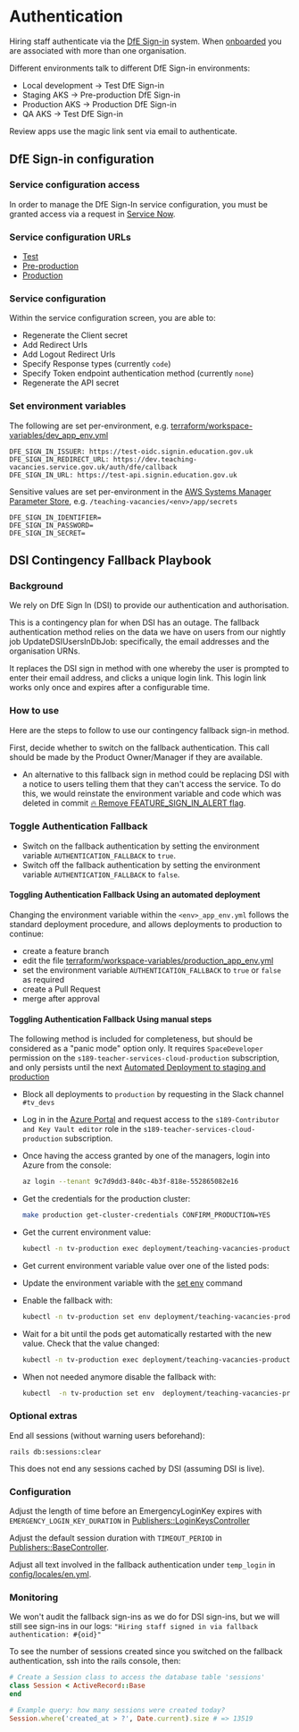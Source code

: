 # Authentication

Hiring staff authenticate via the [DfE Sign-in](https://services.signin.education.gov.uk/) system. When [onboarded](./onboarding.md) you are associated with more than one organisation.

Different environments talk to different DfE Sign-in environments:

- Local development -> Test DfE Sign-in
- Staging AKS -> Pre-production DfE Sign-in
- Production AKS -> Production DfE Sign-in
- QA AKS -> Test DfE Sign-in

Review apps use the magic link sent via email to authenticate.

## DfE Sign-in configuration

### Service configuration access

In order to manage the DfE Sign-In service configuration, you must be granted access via a request in [Service Now](https://dfe.service-now.com.mcas.ms/serviceportal?id=sc_cat_item&sys_id=0c00c1afdb6bc8109402e1aa4b961937&sysparm_category=2f6e34afdb6bc8109402e1aa4b9619aa).

### Service configuration URLs

- [Test](https://test-manage.signin.education.gov.uk/services/E348F7D4-93D9-4B43-9B78-C84D80C2F34C/service-configuration)
- [Pre-production](https://pp-manage.signin.education.gov.uk/services/EF3E84E7-950A-4CB2-B1B0-66417F3CD5CA/service-configuration)
- [Production](https://manage.signin.education.gov.uk/services/E348F7D4-93D9-4B43-9B78-C84D80C2F34C/service-configuration)

### Service configuration

Within the service configuration screen, you are able to:
- Regenerate the Client secret
- Add Redirect Urls
- Add Logout Redirect Urls
- Specify Response types (currently `code`)
- Specify Token endpoint authentication method (currently `none`)
- Regenerate the API secret

### Set environment variables

The following are set per-environment, e.g. [terraform/workspace-variables/dev_app_env.yml](../terraform/workspace-variables/dev_app_env.yml)

```
DFE_SIGN_IN_ISSUER: https://test-oidc.signin.education.gov.uk
DFE_SIGN_IN_REDIRECT_URL: https://dev.teaching-vacancies.service.gov.uk/auth/dfe/callback
DFE_SIGN_IN_URL: https://test-api.signin.education.gov.uk
```

Sensitive values are set per-environment in the [AWS Systems Manager Parameter Store](https://eu-west-2.console.aws.amazon.com/systems-manager/parameters/?region=eu-west-2&tab=Table), e.g. `/teaching-vacancies/<env>/app/secrets`

```
DFE_SIGN_IN_IDENTIFIER=
DFE_SIGN_IN_PASSWORD=
DFE_SIGN_IN_SECRET=
```

## DSI Contingency Fallback Playbook

### Background

We rely on DfE Sign In (DSI) to provide our authentication and authorisation.

This is a contingency plan for when DSI has an outage. The fallback authentication method relies on the data we have on users from our nightly job UpdateDSIUsersInDbJob: specifically, the email addresses and the organisation URNs.

It replaces the DSI sign in method with one whereby the user is prompted to enter their email address, and clicks a unique login link. This login link works only once and expires after a configurable time.

### How to use

Here are the steps to follow to use our contingency fallback sign-in method.

First, decide whether to switch on the fallback authentication. This call should be made by the Product Owner/Manager if they are available.
   - An alternative to this fallback sign in method could be replacing DSI with a notice to users telling them that they can't access the service. To do this, we would reinstate the environment variable and code which was deleted in commit [🔥 Remove FEATURE_SIGN_IN_ALERT flag](https://github.com/DFE-Digital/teaching-vacancies/commit/bc12fb9808c955f86cd87e62648a76786516e2c3).

### Toggle Authentication Fallback

- Switch on the fallback authentication by setting the environment variable `AUTHENTICATION_FALLBACK` to `true`.
- Switch off the fallback authentication by setting the environment variable `AUTHENTICATION_FALLBACK` to `false`.

#### Toggling Authentication Fallback Using an automated deployment

Changing the environment variable within the `<env>_app_env.yml` follows the standard deployment procedure, and allows deployments to production to continue:
- create a feature branch
- edit the file [terraform/workspace-variables/production_app_env.yml](../terraform/workspace-variables/production_app_env.yml)
- set the environment variable `AUTHENTICATION_FALLBACK` to `true` or `false` as required
- create a Pull Request
- merge after approval

#### Toggling Authentication Fallback Using manual steps

The following method is included for completeness, but should be considered as a "panic mode" option only.
It requires `SpaceDeveloper` permission on the `s189-teacher-services-cloud-production` subscription, and only persists until the next [Automated Deployment to staging and production](/deployments.md#build-and-deploy-to-staging-and-production---github-actions)

- Block all deployments to `production` by requesting in the Slack channel `#tv_devs`
- Log in in the [Azure Portal](https://portal.azure.com.mcas.ms/) and request access to the `s189-Contributor and Key Vault editor` role in the `s189-teacher-services-cloud-production` subscription.
- Once having the access granted by one of the managers, login into Azure from the console:
  ```bash
  az login --tenant 9c7d9dd3-840c-4b3f-818e-552865082e16
  ```
- Get the credentials for the production cluster:
  ```bash
  make production get-cluster-credentials CONFIRM_PRODUCTION=YES
  ```
- Get the current environment value:
  ```bash
  kubectl -n tv-production exec deployment/teaching-vacancies-production -- env | grep AUTHENTICATION_FALLBACK
  ```
- Get current environment variable value over one of the listed pods:


- Update the environment variable with the [set env](https://kubernetes.io/docs/reference/generated/kubectl/kubectl-commands#-em-env-em-) command
- Enable the fallback with:
  ```bash
  kubectl -n tv-production set env deployment/teaching-vacancies-production AUTHENTICATION_FALLBACK=true
  ```

- Wait for a bit until the pods get automatically restarted with the new value. Check that the value changed:
  ```bash
  kubectl -n tv-production exec deployment/teaching-vacancies-production -- env | grep AUTHENTICATION_FALLBACK
  ```

- When not needed anymore disable the fallback with:
  ```bash
  kubectl  -n tv-production set env  deployment/teaching-vacancies-production AUTHENTICATION_FALLBACK=false
  ```

### Optional extras

End all sessions (without warning users beforehand):

```
rails db:sessions:clear
```

This does not end any sessions cached by DSI (assuming DSI is live).

### Configuration

Adjust the length of time before an EmergencyLoginKey expires with `EMERGENCY_LOGIN_KEY_DURATION` in [Publishers::LoginKeysController](app/controllers/publishers/sign_in/email/sessions_controller.rb)

Adjust the default session duration with `TIMEOUT_PERIOD` in [Publishers::BaseController](app/controllers/publishers/base_controller.rb).

Adjust all text involved in the fallback authentication under `temp_login` in [config/locales/en.yml](config/locales/en.yml).

### Monitoring

We won't audit the fallback sign-ins as we do for DSI sign-ins, but we will still see sign-ins in our logs: `"Hiring staff signed in via fallback authentication: #{oid}"`

To see the number of sessions created since you switched on the fallback authentication, ssh into the rails console, then:

```ruby
# Create a Session class to access the database table 'sessions'
class Session < ActiveRecord::Base
end

# Example query: how many sessions were created today?
Session.where('created_at > ?', Date.current).size # => 13519
```
